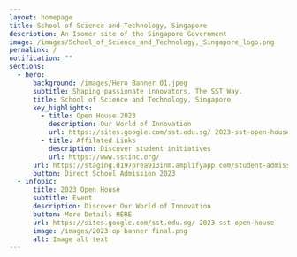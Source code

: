 ```yaml
---
layout: homepage
title: School of Science and Technology, Singapore
description: An Isomer site of the Singapore Government
image: /images/School_of_Science_and_Technology,_Singapore_logo.png
permalink: /
notification: ""
sections:
  - hero:
      background: /images/Hero Banner 01.jpeg
      subtitle: Shaping passionate innovators, The SST Way.
      title: School of Science and Technology, Singapore
      key_highlights:
        - title: Open House 2023
          description: Our World of Innovation
          url: https://sites.google.com/sst.edu.sg/ 2023-sst-open-house
        - title: Affilated Links
          description: Discover student initiatives
          url: https://www.sstinc.org/
      url: https://staging.d197prea913inm.amplifyapp.com/student-admission/s1-admission/
      button: Direct School Admission 2023
  - infopic:
      title: 2023 Open House
      subtitle: Event
      description: Discover Our World of Innovation
      button: More Details HERE
      url: https://sites.google.com/sst.edu.sg/ 2023-sst-open-house
      image: /images/2023 op banner final.png
      alt: Image alt text
---
```

